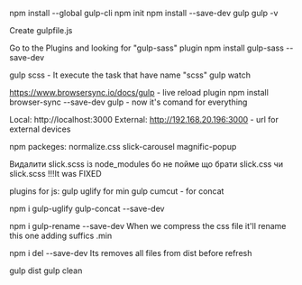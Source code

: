 npm install --global gulp-cli
npm init
npm install --save-dev gulp
gulp -v

Create gulpfile.js

Go to the Plugins and looking for "gulp-sass" plugin
npm install gulp-sass --save-dev

gulp scss - It execute the task that have name "scss"
gulp watch

https://www.browsersync.io/docs/gulp     - live reload plugin
npm install browser-sync --save-dev
gulp - now it's comand for everything

   Local: http://localhost:3000
    External: http://192.168.20.196:3000  - url for external devices

npm packeges:
    normalize.css
    slick-carousel
    magnific-popup

Видалити slick.scss із node_modules бо не пойме що брати slick.css чи slick.scss  !!!It was FIXED

plugins for js:
    gulp uglify for min
    gulp cumcut - for concat

npm i gulp-uglify gulp-concat --save-dev

npm i gulp-rename --save-dev When we compress the css file it'll rename this one adding suffics .min

npm i del --save-dev  Its removes all files from dist before refresh

gulp dist
gulp clean
